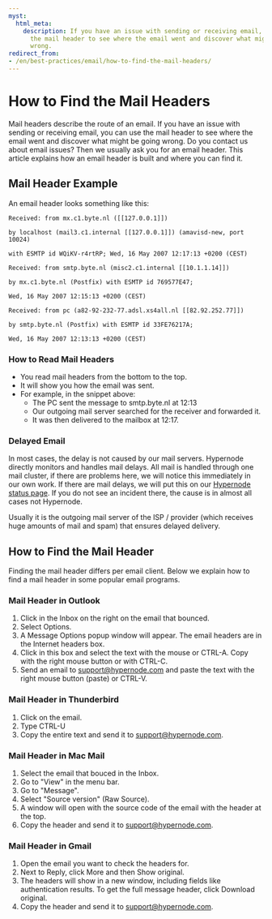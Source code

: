 ```yaml
---
myst:
  html_meta:
    description: If you have an issue with sending or receiving email, you can use
      the mail header to see where the email went and discover what might be going
      wrong.
redirect_from:
- /en/best-practices/email/how-to-find-the-mail-headers/
---
```


<!-- source: https://support.hypernode.com/en/best-practices/email/how-to-find-the-mail-headers/ -->

# How to Find the Mail Headers

Mail headers describe the route of an email. If you have an issue with sending or receiving email, you can use the mail header to see where the email went and discover what might be going wrong. Do you contact us about email issues? Then we usually ask you for an email header. This article explains how an email header is built and where you can find it.

## Mail Header Example

An email header looks something like this:

`Received: from mx.c1.byte.nl ([[127.0.0.1]])`

`by localhost (mail3.c1.internal [[127.0.0.1]]) (amavisd-new, port 10024)`

`with ESMTP id WQiKV-r4rtRP; Wed, 16 May 2007 12:17:13 +0200 (CEST)`

`Received: from smtp.byte.nl (misc2.c1.internal [[10.1.1.14]])`

`by mx.c1.byte.nl (Postfix) with ESMTP id 769577E47;`

`Wed, 16 May 2007 12:15:13 +0200 (CEST)`

`Received: from pc (a82-92-232-77.adsl.xs4all.nl [[82.92.252.77]])`

`by smtp.byte.nl (Postfix) with ESMTP id 33FE76217A;`

`Wed, 16 May 2007 12:13:13 +0200 (CEST)`

### How to Read Mail Headers

- You read mail headers from the bottom to the top.
- It will show you how the email was sent.
- For example, in the snippet above:
  - The PC sent the message to smtp.byte.nl at 12:13
  - Our outgoing mail server searched for the receiver and forwarded it.
  - It was then delivered to the mailbox at 12:17.

### Delayed Email

In most cases, the delay is not caused by our mail servers. Hypernode directly monitors and handles mail delays. All mail is handled through one mail cluster, if there are problems here, we will notice this immediately in our own work. If there are mail delays, we will put this on our [Hypernode status page](https://www.hypernode-status.com/). If you do not see an incident there, the cause is in almost all cases not Hypernode.

Usually it is the outgoing mail server of the ISP / provider (which receives huge amounts of mail and spam) that ensures delayed delivery.

## How to Find the Mail Header

Finding the mail header differs per email client. Below we explain how to find a mail header in some popular email programs.

### Mail Header in Outlook

1. Click in the Inbox on the right on the email that bounced.
1. Select Options.
1. A Message Options popup window will appear. The email headers are in the Internet headers box.
1. Click in this box and select the text with the mouse or CTRL-A. Copy with the right mouse button or with CTRL-C.
1. Send an email to support@hypernode.com and paste the text with the right mouse button (paste) or CTRL-V.

### Mail Header in Thunderbird

1. Click on the email.
1. Type CTRL-U
1. Copy the entire text and send it to [support@hypernode.com](mailto:support@hypernode.com).

### Mail Header in Mac Mail

1. Select the email that bouced in the Inbox.
1. Go to "View" in the menu bar.
1. Go to "Message".
1. Select "Source version" (Raw Source).
1. A window will open with the source code of the email with the header at the top.
1. Copy the header and send it to [support@hypernode.com](mailto:support@hypernode.com).

### Mail Header in Gmail

1. Open the email you want to check the headers for.
1. Next to Reply, click More and then Show original.
1. The headers will show in a new window, including fields like authentication results. To get the full message header, click Download original.
1. Copy the header and send it to [support@hypernode.com](mailto:support@hypernode.com).
